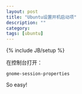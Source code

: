 ```yaml
---
layout: post
title: "Ubuntu设置开机启动项"
description: ""
category: 
tags: [ubuntu]
---
```

{% include JB/setup %}

在控制台打开：

~~~
gnome-session-properties
~~~

So easy!
